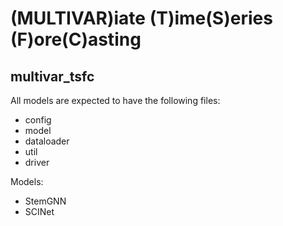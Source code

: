 # (MULTIVAR)iate (T)ime(S)eries (F)ore(C)asting
## multivar_tsfc


All models are expected to have the following files:
- config
- model
- dataloader
- util
- driver

Models:
- StemGNN
- SCINet
